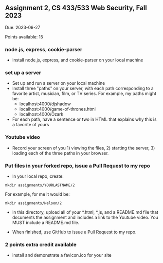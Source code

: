 ## Assignment 2, CS 433/533 Web Security, Fall 2023

Due: 2023-09-27

Points available: 15

### node.js, express, cookie-parser

* Install node.js, express, and cookie-parser on your local machine

### set up a server 

* Set up and run a server on your local machine
* Install three "paths" on your server, with each path corresponding to a favorite artist, musician, film, or TV series.  For example, my paths might be:
   * localhost:4000/djshadow
   * localhost:4000/game-of-thrones.html
   * localhost:4000/Ozark
* For each path, have a sentence or two in HTML that explains why this is a favorite of yours

### Youtube video

* Record your screen of you 1) viewing the files, 2) starting the server, 3) loading each of the three paths in your browser.  

### Put files in your forked repo, issue a Pull Request to my repo

* In your local repo, create:

```
mkdir assignments/YOURLASTNAME/2
```

For example, for me it would be:

```
mkdir assignments/Nelson/2
```

* In this directory, upload all of your *.html, *.js, and a README.md file that documents the assignment and includes a link to the Youtube video.  You MUST include a README.md file.  

* When finished, use GitHub to issue a Pull Request to my repo. 

### 2 points extra credit available

* install and demonstrate a favicon.ico for your site
